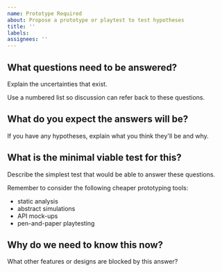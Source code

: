 ```yaml
---
name: Prototype Required
about: Propose a prototype or playtest to test hypotheses
title: ''
labels:
assignees: ''
---
```


## What questions need to be answered?

Explain the uncertainties that exist.

Use a numbered list so discussion can refer back to these questions.

## What do you expect the answers will be?

If you have any hypotheses, explain what you think they'll be and why.

## What is the minimal viable test for this?

Describe the simplest test that would be able to answer these questions.

Remember to consider the following cheaper prototyping tools:

- static analysis
- abstract simulations
- API mock-ups
- pen-and-paper playtesting

## Why do we need to know this now?

What other features or designs are blocked by this answer?
